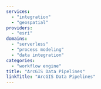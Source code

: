 ```yaml
---
services:
  - "integration"
  - "geospatial"
providers:
  - "esri"
domains:
  - "serverless"
  - "process modeling"
  - "data integration"
categories:
  - "workflow engine"
title: "ArcGIS Data Pipelines"
linkTitle: "ArcGIS Data Pipelines"
---
```

